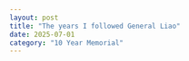 ```yaml
---
layout: post
title: "The years I followed General Liao"
date: 2025-07-01
category: "10 Year Memorial"
---
```

